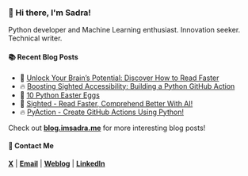 ### :wave: Hi there, I'm Sadra!
Python developer and Machine Learning enthusiast. Innovation seeker. Technical writer.

#### :books: Recent Blog Posts
<!-- BLOGPOSTS:START -->
 - 🚀 [Unlock Your Brain’s Potential: Discover How to Read Faster](https://blog.imsadra.me/unlock-your-brains-potential-discover-how-to-read-faster)
 - 🔥 [Boosting Sighted Accessibility: Building a Python GitHub Action](https://blog.imsadra.me/boosting-sighted-accessibility-building-a-python-github-action)
 - 💯 [10 Python Easter Eggs](https://blog.imsadra.me/10-python-easter-eggs)
 - 🚀 [Sighted - Read Faster, Comprehend Better With AI!](https://blog.imsadra.me/sighted-read-faster-comprehend-better-with-ai)
 - 🔥 [PyAction - Create GitHub Actions Using Python!](https://blog.imsadra.me/pyaction-create-github-actions-using-python)<!-- BLOGPOSTS:END -->

Check out [__blog.imsadra.me__](https://blog.imsadra.me) for more interesting blog posts!

#### :call_me_hand: Contact Me
[__X__](https://x.com/lnxpylnxpy) | [__Email__](mailto:lnxpylnxpy@gmail.com) | [__Weblog__](https://imsadra.me) | [__LinkedIn__](https://www.linkedin.com/in/sadra-yahyapour/)
